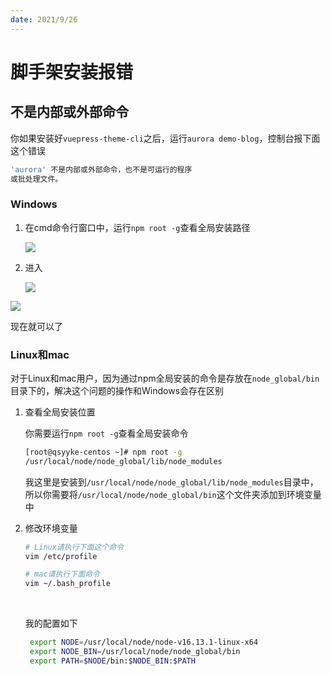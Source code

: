 ```yaml
---
date: 2021/9/26
---
```


# 脚手架安装报错

## **不是内部或外部命令**

你如果安装好`vuepress-theme-cli`之后，运行`aurora demo-blog`，控制台报下面这个错误

```sh
'aurora' 不是内部或外部命令，也不是可运行的程序
或批处理文件。
```



### Windows



1. 在cmd命令行窗口中，运行`npm root -g`查看全局安装路径

   ![](https://picture.xcye.xyz/image-20211127110241162.png?x-oss-process=style/pictureProcess1)

2. 进入

   ![](https://picture.xcye.xyz/image-20211127110342527.png?x-oss-process=style/pictureProcess1)

![](https://picture.xcye.xyz/image-20211127110725839.png?x-oss-process=style/pictureProcess1)



现在就可以了





### Linux和mac

对于Linux和mac用户，因为通过npm全局安装的命令是存放在`node_global/bin`目录下的，解决这个问题的操作和Windows会存在区别

1. 查看全局安装位置

   你需要运行`npm root -g`查看全局安装命令

   ```sh
   [root@qsyyke-centos ~]# npm root -g
   /usr/local/node/node_global/lib/node_modules
   ```

   我这里是安装到`/usr/local/node/node_global/lib/node_modules`目录中，所以你需要将`/usr/local/node/node_global/bin`这个文件夹添加到环境变量中

2. 修改环境变量

   ```sh
   # Linux请执行下面这个命令
   vim /etc/profile
   
   # mac请执行下面命令
   vim ~/.bash_profile
   ```
   
   ​     
   
   我的配置如下
   
   ```sh
    export NODE=/usr/local/node/node-v16.13.1-linux-x64
    export NODE_BIN=/usr/local/node/node_global/bin
    export PATH=$NODE/bin:$NODE_BIN:$PATH
   ```
   
   
